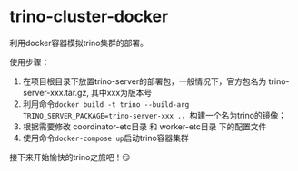 # trino-cluster-docker

利用docker容器模拟trino集群的部署。

使用步骤：
1. 在项目根目录下放置trino-server的部署包，一般情况下，官方包名为 trino-server-xxx.tar.gz, 其中xxx为版本号
2. 利用命令`docker build -t trino --build-arg TRINO_SERVER_PACKAGE=trino-server-xxx .`，构建一个名为trino的镜像；
3. 根据需要修改 coordinator-etc目录 和 worker-etc目录 下的配置文件
4. 使用命令`docker-compose up`启动trino容器集群

接下来开始愉快的trino之旅吧！:smirk:
